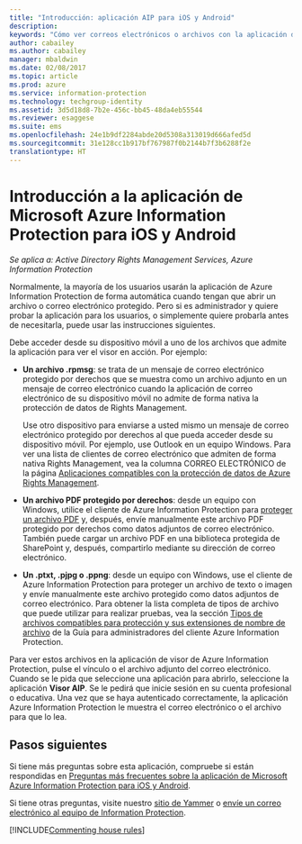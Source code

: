 ```yaml
---
title: "Introducción: aplicación AIP para iOS y Android"
description: 
keywords: "Cómo ver correos electrónicos o archivos con la aplicación de Azure Information Protection para iOS y Android"
author: cabailey
ms.author: cabailey
manager: mbaldwin
ms.date: 02/08/2017
ms.topic: article
ms.prod: azure
ms.service: information-protection
ms.technology: techgroup-identity
ms.assetid: 3d5d18d8-7b2e-456c-bb45-48da4eb55544
ms.reviewer: esaggese
ms.suite: ems
ms.openlocfilehash: 24e1b9df2284abde20d5308a313019d666afed5d
ms.sourcegitcommit: 31e128cc1b917bf767987f0b2144b7f3b6288f2e
translationtype: HT
---
```

# <a name="get-started-with-the-microsoft-azure-information-protection-app-for-ios-and-android"></a>Introducción a la aplicación de Microsoft Azure Information Protection para iOS y Android

*Se aplica a: Active Directory Rights Management Services, Azure Information Protection*

Normalmente, la mayoría de los usuarios usarán la aplicación de Azure Information Protection de forma automática cuando tengan que abrir un archivo o correo electrónico protegido. Pero si es administrador y quiere probar la aplicación para los usuarios, o simplemente quiere probarla antes de necesitarla, puede usar las instrucciones siguientes.

Debe acceder desde su dispositivo móvil a uno de los archivos que admite la aplicación para ver el visor en acción. Por ejemplo:

- **Un archivo .rpmsg**: se trata de un mensaje de correo electrónico protegido por derechos que se muestra como un archivo adjunto en un mensaje de correo electrónico cuando la aplicación de correo electrónico de su dispositivo móvil no admite de forma nativa la protección de datos de Rights Management. 
    
    Use otro dispositivo para enviarse a usted mismo un mensaje de correo electrónico protegido por derechos al que pueda acceder desde su dispositivo móvil. Por ejemplo, use Outlook en un equipo Windows. Para ver una lista de clientes de correo electrónico que admiten de forma nativa Rights Management, vea la columna CORREO ELECTRÓNICO de la página [Aplicaciones compatibles con la protección de datos de Azure Rights Management](../get-started/requirements-applications.md).

- **Un archivo PDF protegido por derechos**: desde un equipo con Windows, utilice el cliente de Azure Information Protection para [proteger un archivo PDF](client-classify-protect.md) y, después, envíe manualmente este archivo PDF protegido por derechos como datos adjuntos de correo electrónico. También puede cargar un archivo PDF en una biblioteca protegida de SharePoint y, después, compartirlo mediante su dirección de correo electrónico.

- **Un .ptxt, .pjpg o .ppng**: desde un equipo con Windows, use el cliente de Azure Information Protection para proteger un archivo de texto o imagen y envíe manualmente este archivo protegido como datos adjuntos de correo electrónico. Para obtener la lista completa de tipos de archivo que puede utilizar para realizar pruebas, vea la sección [Tipos de archivos compatibles para protección y sus extensiones de nombre de archivo](client-admin-guide-file-types.md#supported-file-types-for-protection-and-their-file-name-extensions) de la Guía para administradores del cliente Azure Information Protection. 

Para ver estos archivos en la aplicación de visor de Azure Information Protection, pulse el vínculo o el archivo adjunto del correo electrónico. Cuando se le pida que seleccione una aplicación para abrirlo, seleccione la aplicación **Visor AIP**. Se le pedirá que inicie sesión en su cuenta profesional o educativa. Una vez que se haya autenticado correctamente, la aplicación Azure Information Protection le muestra el correo electrónico o el archivo para que lo lea.

## <a name="next-steps"></a>Pasos siguientes

Si tiene más preguntas sobre esta aplicación, compruebe si están respondidas en [Preguntas más frecuentes sobre la aplicación de Microsoft Azure Information Protection para iOS y Android](mobile-app-faq.md). 

Si tiene otras preguntas, visite nuestro [sitio de Yammer](https://www.yammer.com/AskIPTeam) o [envíe un correo electrónico al equipo de Information Protection](mailto:askIPteam@microsoft.com?subject=Question%20about%20Azure%20Information%20Protection%20app).

[!INCLUDE[Commenting house rules](../includes/houserules.md)]